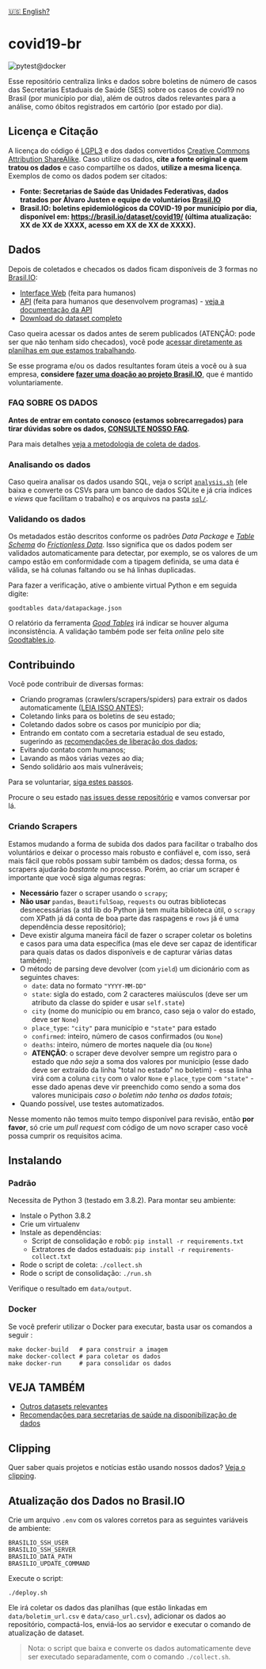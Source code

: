 [🇺🇸 English?](README.en.md)

# covid19-br

![pytest@docker](https://github.com/turicas/covid19-br/workflows/pytest@docker/badge.svg)

Esse repositório centraliza links e dados sobre boletins de número de casos das
Secretarias Estaduais de Saúde (SES) sobre os casos de covid19 no Brasil (por
município por dia), além de outros dados relevantes para a análise, como óbitos
registrados em cartório (por estado por dia).

## Licença e Citação

A licença do código é [LGPL3](https://www.gnu.org/licenses/lgpl-3.0.en.html) e
dos dados convertidos [Creative Commons Attribution
ShareAlike](https://creativecommons.org/licenses/by-sa/4.0/). Caso utilize os
dados, **cite a fonte original e quem tratou os dados** e caso compartilhe os
dados, **utilize a mesma licença**.
Exemplos de como os dados podem ser citados:
- **Fonte: Secretarias de Saúde das Unidades Federativas, dados tratados por Álvaro Justen e equipe de voluntários [Brasil.IO](https://brasil.io/)**
- **Brasil.IO: boletins epidemiológicos da COVID-19 por município por dia, disponível em: https://brasil.io/dataset/covid19/ (última atualização: XX de XX de XXXX, acesso em XX de XX de XXXX).**


## Dados

Depois de coletados e checados os dados ficam disponíveis de 3 formas no
[Brasil.IO](https://brasil.io/):

- [Interface Web](https://brasil.io/dataset/covid19) (feita para humanos)
- [API](https://brasil.io/api/dataset/covid19) (feita para humanos que desenvolvem programas) - [veja a documentação da API](api.md)
- [Download do dataset completo](https://data.brasil.io/dataset/covid19/_meta/list.html)

Caso queira acessar os dados antes de serem publicados (ATENÇÃO: pode ser que
não tenham sido checados), você pode [acessar diretamente as planilhas em que
estamos
trabalhando](https://drive.google.com/open?id=1l3tiwrGEcJEV3gxX0yP-VMRNaE1MLfS2).

Se esse programa e/ou os dados resultantes foram úteis a você ou à sua empresa,
**considere [fazer uma doação ao projeto Brasil.IO](https://brasil.io/doe)**,
que é mantido voluntariamente.


### FAQ SOBRE OS DADOS

**Antes de entrar em contato conosco (estamos sobrecarregados) para tirar
dúvidas sobre os dados, [CONSULTE NOSSO FAQ](faq.md).**

Para mais detalhes [veja a metodologia de coleta de
dados](https://drive.google.com/open?id=1escumcbjS8inzAKvuXOQocMcQ8ZCqbyHU5X5hFrPpn4).

### Analisando os dados

Caso queira analisar os dados usando SQL, veja o script
[`analysis.sh`](analysis.sh) (ele baixa e converte os CSVs para um banco de
dados SQLite e já cria índices e *views* que facilitam o trabalho) e os
arquivos na pasta [`sql/`](sql/).

### Validando os dados

Os metadados estão descritos conforme os padrões *Data Package* e
*[Table Schema](https://specs.frictionlessdata.io/table-schema/#language)* do
*[Frictionless Data](https://frictionlessdata.io/)*. Isso significa que os
dados podem ser validados automaticamente para detectar, por exemplo, se os
valores de um campo estão em conformidade com a tipagem definida, se uma data
é válida, se há colunas faltando ou se há linhas duplicadas.

Para fazer a verificação, ative o ambiente virtual Python e em seguida digite:

```
goodtables data/datapackage.json
```

O relatório da ferramenta
*[Good Tables](https://github.com/frictionlessdata/goodtables-py)* irá indicar
se houver alguma inconsistência. A validação também pode ser feita *online*
pelo site [Goodtables.io](http://goodtables.io/).

## Contribuindo

Você pode contribuir de diversas formas:

- Criando programas (crawlers/scrapers/spiders) para extrair os dados automaticamente ([LEIA ISSO ANTES](#criando-scrapers));
- Coletando links para os boletins de seu estado;
- Coletando dados sobre os casos por município por dia;
- Entrando em contato com a secretaria estadual de seu estado, sugerindo as
  [recomendações de liberação dos dados](recomendacoes.md);
- Evitando contato com humanos;
- Lavando as mãos várias vezes ao dia;
- Sendo solidário aos mais vulneráveis;

Para se voluntariar, [siga estes passos](CONTRIBUTING.md).

Procure o seu estado [nas issues desse
repositório](https://github.com/turicas/covid19-br/issues) e vamos conversar
por lá.

### Criando Scrapers

Estamos mudando a forma de subida dos dados para facilitar o trabalho dos voluntários e deixar o processo mais robusto e confiável e, com isso, será mais fácil que robôs possam subir também os dados; dessa forma, os scrapers ajudarão *bastante* no processo. Porém, ao criar um scraper é importante que você siga algumas regras:

- **Necessário** fazer o scraper usando o `scrapy`;
- **Não usar** `pandas`, `BeautifulSoap`, `requests` ou outras bibliotecas desnecessárias (a std lib do Python já tem muita biblioteca útil, o `scrapy` com XPath já dá conta de boa parte das raspagens e `rows` já é uma dependência desse repositório);
- Deve existir alguma maneira fácil de fazer o scraper coletar os boletins e casos para uma data específica (mas ele deve ser capaz de identificar para quais datas os dados disponíveis e de capturar várias datas também);
- O método de parsing deve devolver (com `yield`) um dicionário com as seguintes chaves:
  - `date`: data no formato `"YYYY-MM-DD"`
  - `state`: sigla do estado, com 2 caracteres maiúsculos (deve ser um atributo da classe do spider e usar `self.state`)
  - `city` (nome do município ou em branco, caso seja o valor do estado, deve ser `None`)
  - `place_type`: `"city"` para município e `"state"` para estado
  - `confirmed`: inteiro, número de casos confirmados (ou `None`)
  - `deaths`: inteiro, número de mortes naquele dia (ou `None`)
  - **ATENÇÃO**: o scraper deve devolver sempre um registro para o estado que *não seja* a soma dos valores por município (esse dado deve ser extraído da linha "total no estado" no boletim) - essa linha virá com a coluna `city` com o valor `None` e `place_type` com `"state"` - esse dado apenas deve vir preenchido como sendo a soma dos valores municipais *caso o boletim não tenha os dados totais*;
- Quando possível, use testes automatizados.

Nesse momento não temos muito tempo disponível para revisão, então **por favor**, só crie um *pull request* com código de um novo scraper caso você possa cumprir os requisitos acima.

## Instalando

### Padrão

Necessita de Python 3 (testado em 3.8.2). Para montar seu ambiente:

- Instale o Python 3.8.2
- Crie um virtualenv
- Instale as dependências:
  - Script de consolidação e robô: `pip install -r requirements.txt`
  - Extratores de dados estaduais: `pip install -r requirements-collect.txt`
- Rode o script de coleta: `./collect.sh`
- Rode o script de consolidação: `./run.sh`

Verifique o resultado em `data/output`.

### Docker

Se você preferir utilizar o Docker para executar, basta usar os comandos a seguir :

```shell
make docker-build   # para construir a imagem
make docker-collect # para coletar os dados
make docker-run     # para consolidar os dados
```

## VEJA TAMBÉM

- [Outros datasets relevantes](datasets-relevantes.md)
- [Recomendações para secretarias de saúde na disponibilização de
  dados](recomendacoes.md)


## Clipping

Quer saber quais projetos e notícias estão usando nossos dados? [Veja o
clipping](clipping.md).


## Atualização dos Dados no Brasil.IO

Crie um arquivo `.env` com os valores corretos para as seguintes variáveis de
ambiente:

```shell
BRASILIO_SSH_USER
BRASILIO_SSH_SERVER
BRASILIO_DATA_PATH
BRASILIO_UPDATE_COMMAND
```

Execute o script:

`./deploy.sh`

Ele irá coletar os dados das planilhas (que estão linkadas em
`data/boletim_url.csv` e `data/caso_url.csv`), adicionar os dados ao
repositório, compactá-los, enviá-los ao servidor e executar o comando de
atualização de dataset.

> Nota: o script que baixa e converte os dados automaticamente deve ser
> executado separadamente, com o comando `./collect.sh`.
